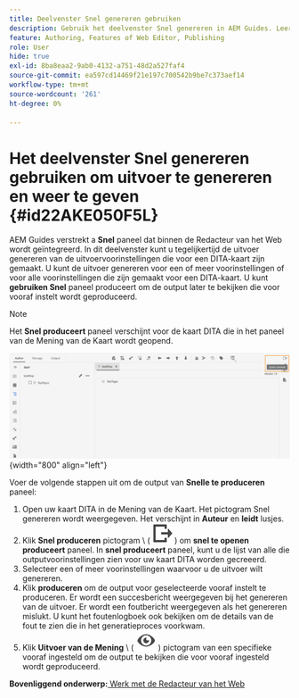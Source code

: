 ```yaml
---
title: Deelvenster Snel genereren gebruiken
description: Gebruik het deelvenster Snel genereren in AEM Guides. Leer hoe u uitvoer kunt genereren en weergeven via het deelvenster Snel genereren.
feature: Authoring, Features of Web Editor, Publishing
role: User
hide: true
exl-id: 8ba8eaa2-9ab0-4132-a751-48d2a527faf4
source-git-commit: ea597cd14469f21e197c700542b9be7c373aef14
workflow-type: tm+mt
source-wordcount: '261'
ht-degree: 0%

---
```


# Het deelvenster Snel genereren gebruiken om uitvoer te genereren en weer te geven {#id22AKE050F5L}

AEM Guides verstrekt a **Snel** paneel dat binnen de Redacteur van het Web wordt geïntegreerd. In dit deelvenster kunt u tegelijkertijd de uitvoer genereren van de uitvoervoorinstellingen die voor een DITA-kaart zijn gemaakt. U kunt de uitvoer genereren voor een of meer voorinstellingen of voor alle voorinstellingen die zijn gemaakt voor een DITA-kaart. U kunt **gebruiken Snel** paneel produceert om de output later te bekijken die voor vooraf instelt wordt geproduceerd.

>[!NOTE]
>
> Het **Snel produceert** paneel verschijnt voor de kaart DITA die in het paneel van de Mening van de Kaart wordt geopend.

![](images/quick-generate-map-view.png){width="800" align="left"}

Voer de volgende stappen uit om de output van **Snelle te produceren** paneel:

1. Open uw kaart DITA in de Mening van de Kaart. Het pictogram Snel genereren wordt weergegeven. Het verschijnt in **Auteur** en **leidt** lusjes.
1. Klik **Snel produceren** pictogram \ ( ![](images/quick-generate-icon.svg) \) om **snel te openen produceert** paneel. In **snel produceert** paneel, kunt u de lijst van alle die outputvoorinstellingen zien voor uw kaart DITA worden gecreeerd.
1. Selecteer een of meer voorinstellingen waarvoor u de uitvoer wilt genereren.
1. Klik **produceren** om de output voor geselecteerde vooraf instelt te produceren. Er wordt een succesbericht weergegeven bij het genereren van de uitvoer. Er wordt een foutbericht weergegeven als het genereren mislukt. U kunt het foutenlogboek ook bekijken om de details van de fout te zien die in het generatieproces voorkwam.
1. Klik **Uitvoer van de Mening** \ ( ![](images/view-output-icon.svg) \) pictogram van een specifieke vooraf ingesteld om de output te bekijken die voor vooraf ingesteld wordt geproduceerd.

**Bovenliggend onderwerp:**[ Werk met de Redacteur van het Web ](web-editor.md)

